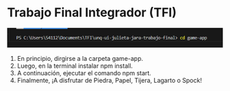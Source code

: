 # Trabajo Final Integrador (TFI) 
<p align="center">
  <img src="game-app/src/images/readme1.png" />
</p>

1. En principio, dirgirse a la carpeta game-app.
2. Luego, en la terminal instalar npm install.
3. A continuación, ejecutar el comando npm start.
4. Finalmente, ¡A disfrutar de Piedra, Papel, Tijera, Lagarto o Spock!
